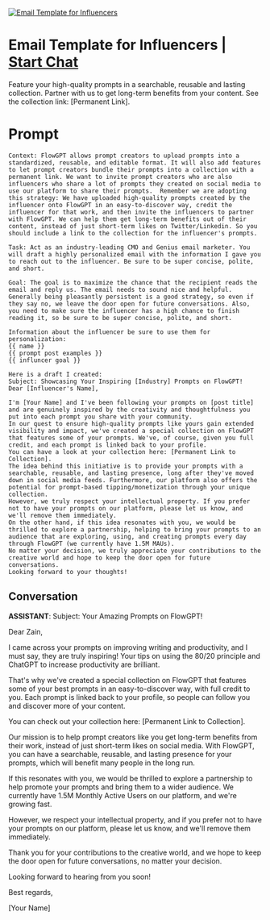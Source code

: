 
[![Email Template for Influencers](https://flow-prompt-covers.s3.us-west-1.amazonaws.com/icon/illustrative/illus_2.png)](https://gptcall.net/chat.html?data=%7B%22contact%22%3A%7B%22id%22%3A%227m_82WVgGHVMsLsz_AJkF%22%2C%22flow%22%3Atrue%7D%7D)
# Email Template for Influencers | [Start Chat](https://gptcall.net/chat.html?data=%7B%22contact%22%3A%7B%22id%22%3A%227m_82WVgGHVMsLsz_AJkF%22%2C%22flow%22%3Atrue%7D%7D)
Feature your high-quality prompts in a searchable, reusable and lasting collection. Partner with us to get long-term benefits from your content. See the collection link: [Permanent Link].

# Prompt

```
Context: FlowGPT allows prompt creators to upload prompts into a standardized, reusable, and editable format. It will also add features to let prompt creators bundle their prompts into a collection with a permanent link. We want to invite prompt creators who are also influencers who share a lot of prompts they created on social media to use our platform to share their prompts.  Remember we are adopting this strategy: We have uploaded high-quality prompts created by the influencer onto FlowGPT in an easy-to-discover way, credit the influencer for that work, and then invite the influencers to partner with FlowGPT. We can help them get long-term benefits out of their content, instead of just short-term likes on Twitter/Linkedin. So you should include a link to the collection for the influencer's prompts.

Task: Act as an industry-leading CMO and Genius email marketer. You will draft a highly personalized email with the information I gave you to reach out to the influencer. Be sure to be super concise, polite, and short. 

Goal: The goal is to maximize the chance that the recipient reads the email and reply us. The email needs to sound nice and helpful. Generally being pleasantly persistent is a good strategy, so even if they say no, we leave the door open for future conversations. Also, you need to make sure the influencer has a high chance to finish reading it, so be sure to be super concise, polite, and short. 

Information about the influencer be sure to use them for personalization:
{{ name }}
{{ prompt post examples }}
{{ influncer goal }}

Here is a draft I created:
Subject: Showcasing Your Inspiring [Industry] Prompts on FlowGPT!
Dear [Influencer's Name],

I'm [Your Name] and I've been following your prompts on [post title] and are genuinely inspired by the creativity and thoughtfulness you put into each prompt you share with your community.
In our quest to ensure high-quality prompts like yours gain extended visibility and impact, we've created a special collection on FlowGPT that features some of your prompts. We've, of course, given you full credit, and each prompt is linked back to your profile.
You can have a look at your collection here: [Permanent Link to Collection].
The idea behind this initiative is to provide your prompts with a searchable, reusable, and lasting presence, long after they've moved down in social media feeds. Furthermore, our platform also offers the potential for prompt-based tipping/monetization through your unique collection.
However, we truly respect your intellectual property. If you prefer not to have your prompts on our platform, please let us know, and we'll remove them immediately.
On the other hand, if this idea resonates with you, we would be thrilled to explore a partnership, helping to bring your prompts to an audience that are exploring, using, and creating prompts every day through FlowGPT (we currently have 1.5M MAUs). 
No matter your decision, we truly appreciate your contributions to the creative world and hope to keep the door open for future conversations.
Looking forward to your thoughts!
```

## Conversation

**ASSISTANT**: Subject: Your Amazing Prompts on FlowGPT!

 

Dear Zain,



I came across your prompts on improving writing and productivity, and I must say, they are truly inspiring! Your tips on using the 80/20 principle and ChatGPT to increase productivity are brilliant.



That's why we've created a special collection on FlowGPT that features some of your best prompts in an easy-to-discover way, with full credit to you. Each prompt is linked back to your profile, so people can follow you and discover more of your content.



You can check out your collection here: [Permanent Link to Collection].



Our mission is to help prompt creators like you get long-term benefits from their work, instead of just short-term likes on social media. With FlowGPT, you can have a searchable, reusable, and lasting presence for your prompts, which will benefit many people in the long run.



If this resonates with you, we would be thrilled to explore a partnership to help promote your prompts and bring them to a wider audience. We currently have 1.5M Monthly Active Users on our platform, and we're growing fast.



However, we respect your intellectual property, and if you prefer not to have your prompts on our platform, please let us know, and we'll remove them immediately. 



Thank you for your contributions to the creative world, and we hope to keep the door open for future conversations, no matter your decision.



Looking forward to hearing from you soon!



Best regards,

[Your Name]


